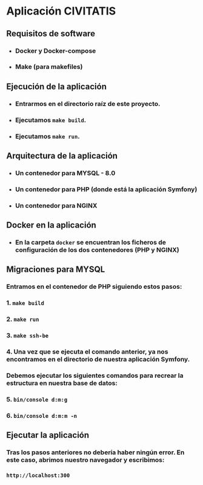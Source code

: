 # Aplicación CIVITATIS

## Requisitos de software

* ### Docker y Docker-compose
* ### Make (para makefiles)

## Ejecución de la aplicación

* ### Entrarmos en el directorio raíz de este proyecto.
* ### Ejecutamos ```make build```.
* ### Ejecutamos ```make run```.

## Arquitectura de la aplicación

* ### Un contenedor para MYSQL - 8.0
* ### Un contenedor para PHP (donde está la aplicación Symfony)
* ### Un contenedor para NGINX

## Docker en la aplicación

* ### En la carpeta ```docker``` se encuentran los ficheros de configuración de los dos contenedores (PHP y NGINX)

## Migraciones para MYSQL

### Entramos en el contenedor de PHP siguiendo estos pasos:

### 1. ```make build```

### 2. ```make run```

### 3. ```make ssh-be```

### 4. Una vez que se ejecuta el comando anterior, ya nos encontramos en el directorio de nuestra aplicación Symfony.

### Debemos ejecutar los siguientes comandos para recrear la estructura en nuestra base de datos:

### 5. ```bin/console d:m:g```

### 6. ```bin/console d:m:m -n```

## Ejecutar la aplicación

### Tras los pasos anteriores no debería haber ningún error. En este caso, abrimos nuestro navegador y escribimos:

### ```http://localhost:300```





